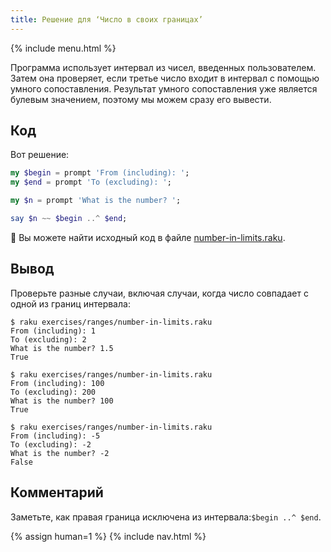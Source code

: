 ```yaml
---
title: Решение для ‘Число в своих границах’
---
```


{% include menu.html %}

Программа использует интервал из чисел, введенных пользователем. Затем она
проверяет, если третье число входит в интервал с помощью умного
сопоставления. Результат умного сопоставления уже является булевым значением,
поэтому мы можем сразу его вывести.

## Код

Вот решение:

```raku
my $begin = prompt 'From (including): ';
my $end = prompt 'To (excluding): ';

my $n = prompt 'What is the number? ';

say $n ~~ $begin ..^ $end;
```

🦋 Вы можете найти исходный код в файле [number-in-limits.raku](https://github.com/ash/raku-course/blob/master/exercises/ranges/number-in-limits.raku).

## Вывод

Проверьте разные случаи, включая случаи, когда число совпадает с одной из границ
интервала:

```console
$ raku exercises/ranges/number-in-limits.raku
From (including): 1
To (excluding): 2
What is the number? 1.5
True

$ raku exercises/ranges/number-in-limits.raku
From (including): 100
To (excluding): 200
What is the number? 100
True

$ raku exercises/ranges/number-in-limits.raku
From (including): -5
To (excluding): -2
What is the number? -2
False
```

## Комментарий

Заметьте, как правая граница исключена из интервала:`$begin ..^ $end`.

{% assign human=1 %}
{% include nav.html %}
